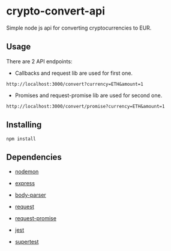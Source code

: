 # crypto-convert-api
Simple node js api for converting cryptocurrencies to EUR.

## Usage
There are 2 API endpoints:

- Callbacks and request lib are used for first one.

 ```http://localhost:3000/convert?currency=ETH&amount=1```

- Promises and request-promise lib are used for second one.

 ```http://localhost:3000/convert/promise?currency=ETH&amount=1```

## Installing

```npm install```

## Dependencies

- [nodemon](https://www.npmjs.com/package/nodemon)

- [express](https://www.npmjs.com/package/express)

- [body-parser](https://www.npmjs.com/package/body-parser)

- [request](https://www.npmjs.com/package/request)

- [request-promise](https://www.npmjs.com/package/request-promise)

- [jest](https://www.npmjs.com/package/jest)

- [supertest](https://www.npmjs.com/package/supertest)
